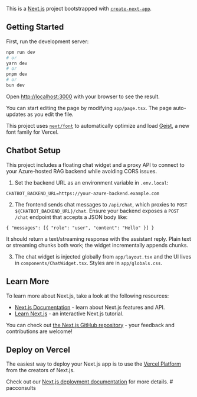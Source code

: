 This is a [Next.js](https://nextjs.org) project bootstrapped with [`create-next-app`](https://nextjs.org/docs/app/api-reference/cli/create-next-app).

## Getting Started

First, run the development server:

```bash
npm run dev
# or
yarn dev
# or
pnpm dev
# or
bun dev
```

Open [http://localhost:3000](http://localhost:3000) with your browser to see the result.

You can start editing the page by modifying `app/page.tsx`. The page auto-updates as you edit the file.

This project uses [`next/font`](https://nextjs.org/docs/app/building-your-application/optimizing/fonts) to automatically optimize and load [Geist](https://vercel.com/font), a new font family for Vercel.

## Chatbot Setup

This project includes a floating chat widget and a proxy API to connect to your Azure-hosted RAG backend while avoiding CORS issues.

1. Set the backend URL as an environment variable in `.env.local`:

```
CHATBOT_BACKEND_URL=https://your-azure-backend.example.com
```

2. The frontend sends chat messages to `/api/chat`, which proxies to `POST ${CHATBOT_BACKEND_URL}/chat`. Ensure your backend exposes a `POST /chat` endpoint that accepts a JSON body like:

```
{ "messages": [{ "role": "user", "content": "Hello" }] }
```

It should return a text/streaming response with the assistant reply. Plain text or streaming chunks both work; the widget incrementally appends chunks.

3. The chat widget is injected globally from `app/layout.tsx` and the UI lives in `components/ChatWidget.tsx`. Styles are in `app/globals.css`.

## Learn More

To learn more about Next.js, take a look at the following resources:

- [Next.js Documentation](https://nextjs.org/docs) - learn about Next.js features and API.
- [Learn Next.js](https://nextjs.org/learn) - an interactive Next.js tutorial.

You can check out [the Next.js GitHub repository](https://github.com/vercel/next.js) - your feedback and contributions are welcome!

## Deploy on Vercel

The easiest way to deploy your Next.js app is to use the [Vercel Platform](https://vercel.com/new?utm_medium=default-template&filter=next.js&utm_source=create-next-app&utm_campaign=create-next-app-readme) from the creators of Next.js.

Check out our [Next.js deployment documentation](https://nextjs.org/docs/app/building-your-application/deploying) for more details.
#   p a c c o n s u l t s 
 
 